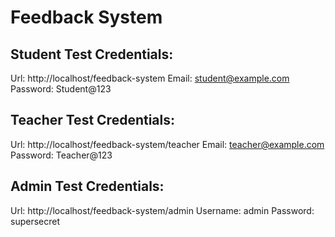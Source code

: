 # Feedback System

## Student Test Credentials:

Url: http://localhost/feedback-system
Email: student@example.com
Password: Student@123

## Teacher Test Credentials:

Url: http://localhost/feedback-system/teacher
Email: teacher@example.com
Password: Teacher@123

## Admin Test Credentials:

Url: http://localhost/feedback-system/admin
Username: admin
Password: supersecret